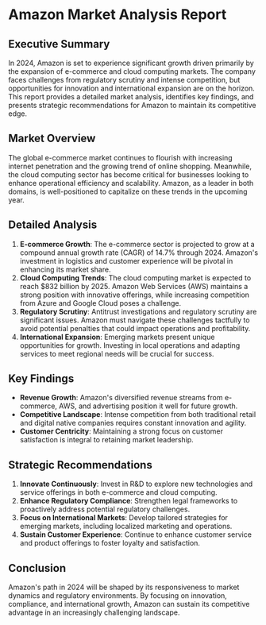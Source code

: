# Amazon Market Analysis Report

## Executive Summary
In 2024, Amazon is set to experience significant growth driven primarily by the expansion of e-commerce and cloud computing markets. The company faces challenges from regulatory scrutiny and intense competition, but opportunities for innovation and international expansion are on the horizon. This report provides a detailed market analysis, identifies key findings, and presents strategic recommendations for Amazon to maintain its competitive edge.

## Market Overview
The global e-commerce market continues to flourish with increasing internet penetration and the growing trend of online shopping. Meanwhile, the cloud computing sector has become critical for businesses looking to enhance operational efficiency and scalability. Amazon, as a leader in both domains, is well-positioned to capitalize on these trends in the upcoming year.

## Detailed Analysis
1. **E-commerce Growth**: The e-commerce sector is projected to grow at a compound annual growth rate (CAGR) of 14.7% through 2024. Amazon's investment in logistics and customer experience will be pivotal in enhancing its market share.
2. **Cloud Computing Trends**: The cloud computing market is expected to reach $832 billion by 2025. Amazon Web Services (AWS) maintains a strong position with innovative offerings, while increasing competition from Azure and Google Cloud poses a challenge.
3. **Regulatory Scrutiny**: Antitrust investigations and regulatory scrutiny are significant issues. Amazon must navigate these challenges tactfully to avoid potential penalties that could impact operations and profitability.
4. **International Expansion**: Emerging markets present unique opportunities for growth. Investing in local operations and adapting services to meet regional needs will be crucial for success.

## Key Findings
- **Revenue Growth**: Amazon's diversified revenue streams from e-commerce, AWS, and advertising position it well for future growth.
- **Competitive Landscape**: Intense competition from both traditional retail and digital native companies requires constant innovation and agility.
- **Customer Centricity**: Maintaining a strong focus on customer satisfaction is integral to retaining market leadership.

## Strategic Recommendations
1. **Innovate Continuously**: Invest in R&D to explore new technologies and service offerings in both e-commerce and cloud computing.
2. **Enhance Regulatory Compliance**: Strengthen legal frameworks to proactively address potential regulatory challenges.
3. **Focus on International Markets**: Develop tailored strategies for emerging markets, including localized marketing and operations.
4. **Sustain Customer Experience**: Continue to enhance customer service and product offerings to foster loyalty and satisfaction.

## Conclusion
Amazon's path in 2024 will be shaped by its responsiveness to market dynamics and regulatory environments. By focusing on innovation, compliance, and international growth, Amazon can sustain its competitive advantage in an increasingly challenging landscape.